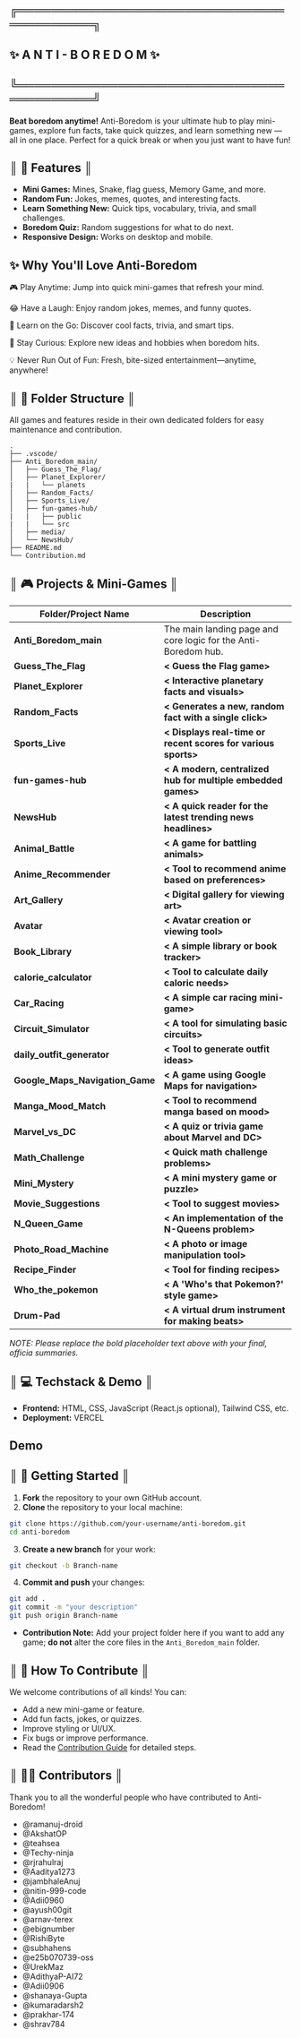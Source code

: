 ## ╔══════════════════════════════════════════╗
##                ✨ A N T I - B O R E D O M ✨                  
## ╚══════════════════════════════════════════╝

**Beat boredom anytime!**
Anti-Boredom is your ultimate hub to play mini-games, explore fun facts, take quick quizzes, and learn something new — all in one place. Perfect for a quick break or when you just want to have fun\!

## ║ 🌟 Features ║

  * **Mini Games:** Mines, Snake, flag guess, Memory Game, and more.
  * **Random Fun:** Jokes, memes, quotes, and interesting facts.
  * **Learn Something New:** Quick tips, vocabulary, trivia, and small challenges.
  * **Boredom Quiz:** Random suggestions for what to do next.
  * **Responsive Design:** Works on desktop and mobile.
  ## ✨ Why You'll Love Anti-Boredom

🎮 Play Anytime: Jump into quick mini-games that refresh your mind.

😂 Have a Laugh: Enjoy random jokes, memes, and funny quotes.

🧠 Learn on the Go: Discover cool facts, trivia, and smart tips.

🎯 Stay Curious: Explore new ideas and hobbies when boredom hits.

💡 Never Run Out of Fun: Fresh, bite-sized entertainment—anytime, anywhere!

## ║ 📂 Folder Structure ║

All games and features reside in their own dedicated folders for easy maintenance and contribution.

```
.
├── .vscode/
├── Anti_Boredom_main/
│   ├── Guess_The_Flag/
│   ├── Planet_Explorer/
|   |   └── planets
│   ├── Random_Facts/
│   ├── Sports_Live/
│   ├── fun-games-hub/
|   |   ├── public
|   |   └── src
│   ├── media/
│   └── NewsHub/
├── README.md
└── Contribution.md
```

## ║ 🎮 Projects & Mini-Games ║

| Folder/Project Name     | Description                                                                  |
| ----------------------- | ---------------------------------------------------------------------------- |
| **Anti_Boredom_main** | The main landing page and core logic for the Anti-Boredom hub.               |
| **Guess_The_Flag** | **< Guess the Flag game\>** |
| **Planet_Explorer** | **< Interactive planetary facts and visuals\>** |
| **Random_Facts** | **< Generates a new, random fact with a single click\>** |
| **Sports_Live** | **< Displays real-time or recent scores for various sports\>** |
| **fun-games-hub** | **< A modern, centralized hub for multiple embedded games\>** |
| **NewsHub** | **< A quick reader for the latest trending news headlines\>** |
| **Animal_Battle** | **< A game for battling animals\>** |
| **Anime_Recommender** | **< Tool to recommend anime based on preferences\>** |
| **Art_Gallery** | **< Digital gallery for viewing art\>** | 
| **Avatar** | **< Avatar creation or viewing tool\>** | 
| **Book_Library** | **< A simple library or book tracker\>** |  
| **calorie_calculator** | **< Tool to calculate daily caloric needs\>** |  
| **Car_Racing** | **< A simple car racing mini-game\>** |  
| **Circuit_Simulator** | **< A tool for simulating basic circuits\>** |  
| **daily_outfit_generator** | **< Tool to generate outfit ideas\>** |  
| **Google_Maps_Navigation_Game** | **< A game using Google Maps for navigation\>** |
| **Manga_Mood_Match** | **< Tool to recommend manga based on mood\>** |  
| **Marvel_vs_DC** | **< A quiz or trivia game about Marvel and DC\>** |  
| **Math_Challenge** | **< Quick math challenge problems\>** | 
| **Mini_Mystery** | **< A mini mystery game or puzzle\>** |  
| **Movie_Suggestions** | **< Tool to suggest movies\>** |  
| **N_Queen_Game** | **< An implementation of the N-Queens problem\>** |  
| **Photo_Road_Machine** | **< A photo or image manipulation tool\>** |  
| **Recipe_Finder** | **< Tool for finding recipes\>** | 
| **Who_the_pokemon** | **< A 'Who's that Pokemon?' style game\>** |  
| **Drum-Pad** | **< A virtual drum instrument for making beats\>** | 

*NOTE: Please replace the bold placeholder text above with your final, officia  summaries.*

## ║ 💻 Techstack   &   Demo ║

  * **Frontend:** HTML, CSS, JavaScript (React.js optional), Tailwind CSS, etc.
  * **Deployment:** VERCEL

## **Demo**
 
## ║ 🚀 Getting   Started ║

1.  **Fork** the repository to your own GitHub account.
2.  **Clone** the repository to your local machine:

<!-- end list -->

```bash
git clone https://github.com/your-username/anti-boredom.git
cd anti-boredom
```

3.  **Create a new branch** for your work:

<!-- end list -->

```bash
git checkout -b Branch-name
```

4.  **Commit and push** your changes:

<!-- end list -->

```bash
git add .
git commit -m "your description"
git push origin Branch-name
```

  * **Contribution Note:** Add your project folder here if you want to add any game; **do not** alter the core files in the `Anti_Boredom_main` folder.

## ║ 🤝 How To Contribute ║

We welcome contributions of all kinds! You can:

  * Add a new mini-game or feature.
  * Add fun facts, jokes, or quizzes.
  * Improve styling or UI/UX.
  * Fix bugs or improve performance.
  * Read the [Contribution Guide](https://github.com/ramanuj-droid/Anti-Boredom/blob/main/Contribution.md) for detailed steps.

## ║ 🧑‍💻 Contributors ║

Thank you to all the wonderful people who have contributed to Anti-Boredom!

  * @ramanuj-droid
  * @AkshatOP
  * @teahsea
  * @Techy-ninja
  * @rjrahulraj
  * @Aaditya1273
  * @jambhaleAnuj
  * @nitin-999-code
  * @Adii0960
  * @ayush00git
  * @arnav-terex
  * @ebignumber
  * @RishiByte
  * @subhahens
  * @e25b070739-oss
  * @UrekMaz
  * @AdithyaP-AI72
  * @Adii0906
  * @shanaya-Gupta
  * @kumaradarsh2
  * @prakhar-174
  * @shrav784
